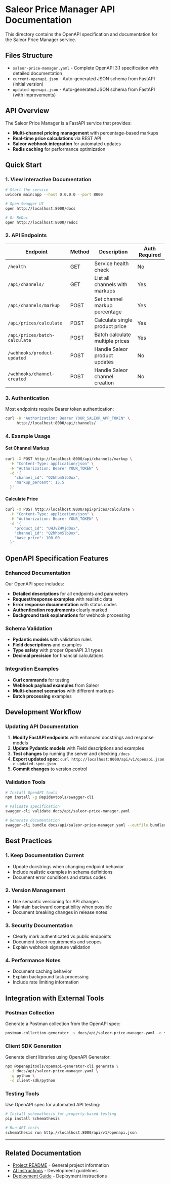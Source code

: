 # Saleor Price Manager API Documentation

This directory contains the OpenAPI specification and documentation for the Saleor Price Manager service.

## Files Structure

- `saleor-price-manager.yaml` - Complete OpenAPI 3.1 specification with detailed documentation
- `current-openapi.json` - Auto-generated JSON schema from FastAPI (initial version)
- `updated-openapi.json` - Auto-generated JSON schema from FastAPI (with improvements)

## API Overview

The Saleor Price Manager is a FastAPI service that provides:

- **Multi-channel pricing management** with percentage-based markups
- **Real-time price calculations** via REST API
- **Saleor webhook integration** for automated updates
- **Redis caching** for performance optimization

## Quick Start

### 1. View Interactive Documentation

```bash
# Start the service
uvicorn main:app --host 0.0.0.0 --port 8000

# Open Swagger UI
open http://localhost:8000/docs

# Or ReDoc
open http://localhost:8000/redoc
```

### 2. API Endpoints

| Endpoint | Method | Description | Auth Required |
|----------|--------|-------------|---------------|
| `/health` | GET | Service health check | No |
| `/api/channels/` | GET | List all channels with markups | Yes |
| `/api/channels/markup` | POST | Set channel markup percentage | Yes |
| `/api/prices/calculate` | POST | Calculate single product price | Yes |
| `/api/prices/batch-calculate` | POST | Batch calculate multiple prices | Yes |
| `/webhooks/product-updated` | POST | Handle Saleor product updates | No |
| `/webhooks/channel-created` | POST | Handle Saleor channel creation | No |

### 3. Authentication

Most endpoints require Bearer token authentication:

```bash
curl -H "Authorization: Bearer YOUR_SALEOR_APP_TOKEN" \
     http://localhost:8000/api/channels/
```

### 4. Example Usage

#### Set Channel Markup

```bash
curl -X POST http://localhost:8000/api/channels/markup \
  -H "Content-Type: application/json" \
  -H "Authorization: Bearer YOUR_TOKEN" \
  -d '{
    "channel_id": "Q2hhbm5lbDox",
    "markup_percent": 15.5
  }'
```

#### Calculate Price

```bash
curl -X POST http://localhost:8000/api/prices/calculate \
  -H "Content-Type: application/json" \
  -H "Authorization: Bearer YOUR_TOKEN" \
  -d '{
    "product_id": "UHJvZHVjdDox",
    "channel_id": "Q2hhbm5lbDox",
    "base_price": 100.00
  }'
```

## OpenAPI Specification Features

### Enhanced Documentation

Our OpenAPI spec includes:

- **Detailed descriptions** for all endpoints and parameters
- **Request/response examples** with realistic data
- **Error response documentation** with status codes
- **Authentication requirements** clearly marked
- **Background task explanations** for webhook processing

### Schema Validation

- **Pydantic models** with validation rules
- **Field descriptions** and examples
- **Type safety** with proper OpenAPI 3.1 types
- **Decimal precision** for financial calculations

### Integration Examples

- **Curl commands** for testing
- **Webhook payload examples** from Saleor
- **Multi-channel scenarios** with different markups
- **Batch processing** examples

## Development Workflow

### Updating API Documentation

1. **Modify FastAPI endpoints** with enhanced docstrings and response models
2. **Update Pydantic models** with Field descriptions and examples
3. **Test changes** by running the server and checking `/docs`
4. **Export updated spec**: `curl http://localhost:8000/api/v1/openapi.json > updated-spec.json`
5. **Commit changes** to version control

### Validation Tools

```bash
# Install OpenAPI tools
npm install -g @apidevtools/swagger-cli

# Validate specification
swagger-cli validate docs/api/saleor-price-manager.yaml

# Generate documentation
swagger-cli bundle docs/api/saleor-price-manager.yaml --outfile bundled-spec.json
```

## Best Practices

### 1. Keep Documentation Current
- Update docstrings when changing endpoint behavior
- Include realistic examples in schema definitions
- Document error conditions and status codes

### 2. Version Management
- Use semantic versioning for API changes
- Maintain backward compatibility when possible
- Document breaking changes in release notes

### 3. Security Documentation
- Clearly mark authenticated vs public endpoints
- Document token requirements and scopes
- Explain webhook signature validation

### 4. Performance Notes
- Document caching behavior
- Explain background task processing
- Include rate limiting information

## Integration with External Tools

### Postman Collection
Generate a Postman collection from the OpenAPI spec:
```bash
postman-collection-generator -s docs/api/saleor-price-manager.yaml -o saleor-price-manager.postman.json
```

### Client SDK Generation
Generate client libraries using OpenAPI Generator:
```bash
npx @openapitools/openapi-generator-cli generate \
  -i docs/api/saleor-price-manager.yaml \
  -g python \
  -o client-sdk/python
```

### Testing Tools
Use OpenAPI spec for automated API testing:
```bash
# Install schemathesis for property-based testing
pip install schemathesis

# Run API tests
schemathesis run http://localhost:8000/api/v1/openapi.json
```

---

## Related Documentation

- [Project README](../../README.md) - General project information
- [AI Instructions](../../AI.md) - Development guidelines
- [Deployment Guide](../../DEPLOY) - Deployment instructions

